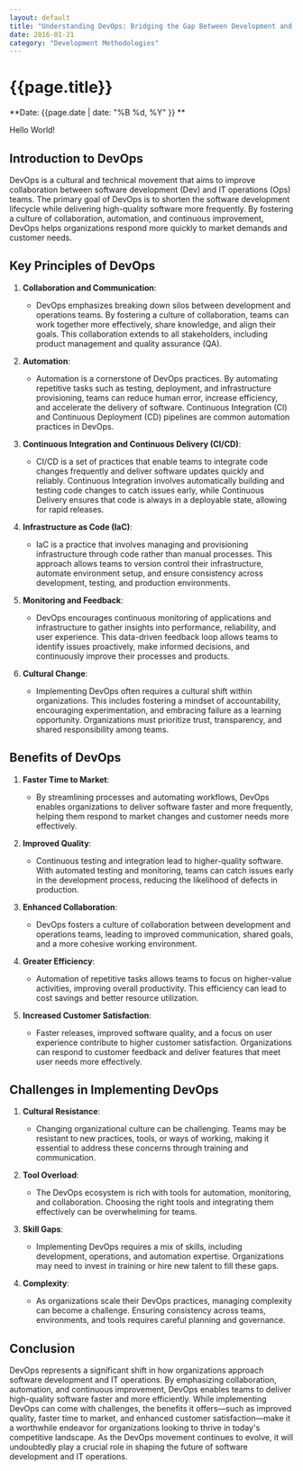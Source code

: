 ```yaml
---
layout: default
title: "Understanding DevOps: Bridging the Gap Between Development and Operations"
date: 2016-01-21
category: "Development Methodologies"
---
```



# {{page.title}}

**Date: {{page.date | date: "%B %d, %Y" }} **

Hello World!

## Introduction to DevOps

DevOps is a cultural and technical movement that aims to improve collaboration between software development (Dev) and IT operations (Ops) teams. The primary goal of DevOps is to shorten the software development lifecycle while delivering high-quality software more frequently. By fostering a culture of collaboration, automation, and continuous improvement, DevOps helps organizations respond more quickly to market demands and customer needs.

## Key Principles of DevOps

1. **Collaboration and Communication**:
   - DevOps emphasizes breaking down silos between development and operations teams. By fostering a culture of collaboration, teams can work together more effectively, share knowledge, and align their goals. This collaboration extends to all stakeholders, including product management and quality assurance (QA).

2. **Automation**:
   - Automation is a cornerstone of DevOps practices. By automating repetitive tasks such as testing, deployment, and infrastructure provisioning, teams can reduce human error, increase efficiency, and accelerate the delivery of software. Continuous Integration (CI) and Continuous Deployment (CD) pipelines are common automation practices in DevOps.

3. **Continuous Integration and Continuous Delivery (CI/CD)**:
   - CI/CD is a set of practices that enable teams to integrate code changes frequently and deliver software updates quickly and reliably. Continuous Integration involves automatically building and testing code changes to catch issues early, while Continuous Delivery ensures that code is always in a deployable state, allowing for rapid releases.

4. **Infrastructure as Code (IaC)**:
   - IaC is a practice that involves managing and provisioning infrastructure through code rather than manual processes. This approach allows teams to version control their infrastructure, automate environment setup, and ensure consistency across development, testing, and production environments.

5. **Monitoring and Feedback**:
   - DevOps encourages continuous monitoring of applications and infrastructure to gather insights into performance, reliability, and user experience. This data-driven feedback loop allows teams to identify issues proactively, make informed decisions, and continuously improve their processes and products.

6. **Cultural Change**:
   - Implementing DevOps often requires a cultural shift within organizations. This includes fostering a mindset of accountability, encouraging experimentation, and embracing failure as a learning opportunity. Organizations must prioritize trust, transparency, and shared responsibility among teams.

## Benefits of DevOps

1. **Faster Time to Market**:
   - By streamlining processes and automating workflows, DevOps enables organizations to deliver software faster and more frequently, helping them respond to market changes and customer needs more effectively.

2. **Improved Quality**:
   - Continuous testing and integration lead to higher-quality software. With automated testing and monitoring, teams can catch issues early in the development process, reducing the likelihood of defects in production.

3. **Enhanced Collaboration**:
   - DevOps fosters a culture of collaboration between development and operations teams, leading to improved communication, shared goals, and a more cohesive working environment.

4. **Greater Efficiency**:
   - Automation of repetitive tasks allows teams to focus on higher-value activities, improving overall productivity. This efficiency can lead to cost savings and better resource utilization.

5. **Increased Customer Satisfaction**:
   - Faster releases, improved software quality, and a focus on user experience contribute to higher customer satisfaction. Organizations can respond to customer feedback and deliver features that meet user needs more effectively.

## Challenges in Implementing DevOps

1. **Cultural Resistance**:
   - Changing organizational culture can be challenging. Teams may be resistant to new practices, tools, or ways of working, making it essential to address these concerns through training and communication.

2. **Tool Overload**:
   - The DevOps ecosystem is rich with tools for automation, monitoring, and collaboration. Choosing the right tools and integrating them effectively can be overwhelming for teams.

3. **Skill Gaps**:
   - Implementing DevOps requires a mix of skills, including development, operations, and automation expertise. Organizations may need to invest in training or hire new talent to fill these gaps.

4. **Complexity**:
   - As organizations scale their DevOps practices, managing complexity can become a challenge. Ensuring consistency across teams, environments, and tools requires careful planning and governance.

## Conclusion

DevOps represents a significant shift in how organizations approach software development and IT operations. By emphasizing collaboration, automation, and continuous improvement, DevOps enables teams to deliver high-quality software faster and more efficiently. While implementing DevOps can come with challenges, the benefits it offers—such as improved quality, faster time to market, and enhanced customer satisfaction—make it a worthwhile endeavor for organizations looking to thrive in today's competitive landscape. As the DevOps movement continues to evolve, it will undoubtedly play a crucial role in shaping the future of software development and IT operations.
